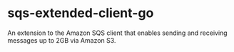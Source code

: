 # sqs-extended-client-go
An extension to the Amazon SQS client that enables sending and receiving messages up to 2GB via Amazon S3.
